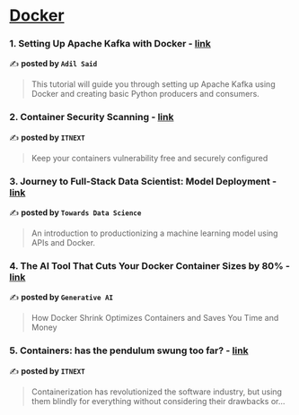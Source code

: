 
<h1><a href=https://medium.com/tag/docker/recommended target="_blank" rel="noopener noreferrer">Docker</a></h1>
<h3>1. Setting Up Apache Kafka with Docker - <a href="https://medium.com/@adilsaid64/setting-up-apache-kafka-with-docker-ad33ac88f6af" target="_blank" rel="noopener noreferrer">link</a></h3>

✍️ **posted by `Adil Said`**

<blockquote>This tutorial will guide you through setting up Apache Kafka using Docker and creating basic Python producers and consumers.</blockquote>

<h3>2. Container Security Scanning - <a href="https://medium.com/itnext/container-security-scanning-f16b438db58d" target="_blank" rel="noopener noreferrer">link</a></h3>

✍️ **posted by `ITNEXT`**

<blockquote>Keep your containers vulnerability free and securely configured</blockquote>

<h3>3. Journey to Full-Stack Data Scientist: Model Deployment - <a href="https://medium.com/towards-data-science/journey-to-full-stack-data-scientist-model-deployment-f385f244ec67" target="_blank" rel="noopener noreferrer">link</a></h3>

✍️ **posted by `Towards Data Science`**

<blockquote>An introduction to productionizing a machine learning model using APIs and Docker.</blockquote>

<h3>4. The AI Tool That Cuts Your Docker Container Sizes by 80% - <a href="https://medium.com/generative-ai/the-ai-tool-that-cuts-your-docker-container-sizes-by-80-08cf1644cf34" target="_blank" rel="noopener noreferrer">link</a></h3>

✍️ **posted by `Generative AI`**

<blockquote>How Docker Shrink Optimizes Containers and Saves You Time and Money</blockquote>

<h3>5. Containers: has the pendulum swung too far? - <a href="https://medium.com/itnext/containers-has-the-pendulum-swung-too-far-208ad02a6b42" target="_blank" rel="noopener noreferrer">link</a></h3>

✍️ **posted by `ITNEXT`**

<blockquote>Containerization has revolutionized the software industry, but using them blindly for everything without considering their drawbacks or…</blockquote>

